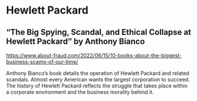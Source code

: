 # Hewlett Packard

## “The Big Spying, Scandal, and Ethical Collapse at Hewlett Packard” by Anthony Bianco

<https://www.about-fraud.com/2022/06/15/10-books-about-the-biggest-business-scams-of-our-time/>

Anthony Bianco’s book details the operation of Hewlett Packard and related scandals. Almost every American wants the largest corporation to succeed. The history of Hewlett Packard reflects the struggle that takes place within a corporate environment and the business morality behind it.
